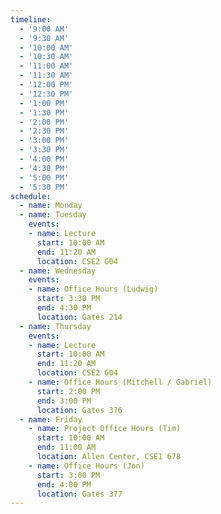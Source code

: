```yaml
---
timeline:
  - '9:00 AM'
  - '9:30 AM'
  - '10:00 AM'
  - '10:30 AM'
  - '11:00 AM'
  - '11:30 AM'
  - '12:00 PM'
  - '12:30 PM'
  - '1:00 PM'
  - '1:30 PM'
  - '2:00 PM'
  - '2:30 PM'
  - '3:00 PM'
  - '3:30 PM'
  - '4:00 PM'
  - '4:30 PM'
  - '5:00 PM'
  - '5:30 PM'
schedule:
  - name: Monday
  - name: Tuesday
    events:
    - name: Lecture
      start: 10:00 AM
      end: 11:20 AM
      location: CSE2 G04
  - name: Wednesday
    events:
    - name: Office Hours (Ludwig)
      start: 3:30 PM
      end: 4:30 PM
      location: Gates 214
  - name: Thursday
    events:
    - name: Lecture
      start: 10:00 AM
      end: 11:20 AM
      location: CSE2 G04
    - name: Office Hours (Mitchell / Gabriel)
      start: 2:00 PM
      end: 3:00 PM
      location: Gates 376
  - name: Friday
    - name: Project Office Hours (Tim)
      start: 10:00 AM
      end: 11:00 AM
      location: Allen Center, CSE1 678
    - name: Office Hours (Jon)
      start: 3:00 PM
      end: 4:00 PM
      location: Gates 377
---
```

